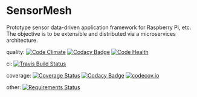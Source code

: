 # SensorMesh
Prototype sensor data-driven application framework for Raspberry Pi, etc. The objective is to be extensible and distributed via a microservices architecture.

quality: [![Code Climate](https://codeclimate.com/github/Nzbuu/SensorMesh.py/badges/gpa.svg)](https://codeclimate.com/github/Nzbuu/SensorMesh.py)
[![Codacy Badge](https://api.codacy.com/project/badge/grade/7088f7d2e2fe4ae59af9bccfc5ca6634)](https://www.codacy.com/app/james_18/SensorMesh-py)
[![Code Health](https://landscape.io/github/Nzbuu/SensorMesh.py/master/landscape.svg?style=flat)](https://landscape.io/github/Nzbuu/SensorMesh.py/master)

ci: [![Travis Build Status](https://travis-ci.org/Nzbuu/SensorMesh.py.svg?branch=master)](https://travis-ci.org/Nzbuu/SensorMesh.py)

coverage: [![Coverage Status](https://coveralls.io/repos/Nzbuu/SensorMesh.py/badge.svg?branch=master&service=github)](https://coveralls.io/github/Nzbuu/SensorMesh.py?branch=master)
[![Codacy Badge](https://api.codacy.com/project/badge/coverage/7088f7d2e2fe4ae59af9bccfc5ca6634)](https://www.codacy.com/app/james_18/SensorMesh-py)
[![codecov.io](http://codecov.io/github/Nzbuu/SensorMesh.py/coverage.svg?branch=master)](http://codecov.io/github/Nzbuu/SensorMesh.py?branch=master)

other: [![Requirements Status](https://requires.io/github/Nzbuu/SensorMesh.py/requirements.svg?branch=master)](https://requires.io/github/Nzbuu/SensorMesh.py/requirements/?branch=master)
